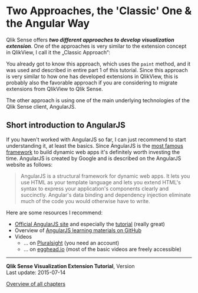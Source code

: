# Two Approaches, the &#x27;Classic&#x27; One &amp; the Angular Way



Qlik Sense offers ***two different approaches to develop visualization extension***. One of the approaches is very similar to the extension concept in QlikView, I call it the „Classic Approach“:

You already got to know this approach, which uses the `paint` method, and it was used and described in entire part 1 of this tutorial. Since this approach is very similar to how one has developed extensions in QlikView, this is probably also the favorable approach if you are considering to migrate extensions from QlikView to Qlik Sense.

The other approach is using one of the main underlying technologies of the Qlik Sense client, AngularJS.

## Short introduction to AngularJS
If you haven't worked with AngularJS so far, I can just recommend to start understanding it, at least the basics. Since AngularJS is the [most famous framework](http://www.google.com/trends/explore#cat=0-5&q=angular%2C%20ember%2C%20knockout%2C%20react&date=1%2F2011%2055m&cmpt=q&tz=Etc%2FGMT-2) to build dynamic web apps it's definitely worth investing the time.
AngularJS is created by Google and is described on the AngularJS website as follows:

> AngularJS is a structural framework for dynamic web apps. It lets you use HTML as your template language and lets you extend HTML's syntax to express your application's components clearly and succinctly. Angular's data binding and dependency injection eliminate much of the code you would otherwise have to write.

Here are some resources I recommend:

* [Official AngularJS site](https://angularjs.org/) and especially the [tutorial](https://docs.angularjs.org/tutorial) (really great)
* Overview of [AngularJS learning materials on GitHub](https://github.com/jmcunningham/AngularJS-Learning)
* Videos
	* ... on [Pluralsight](http://www.pluralsight.com/) (you need an account)
	* ... on [egghead.io](https://egghead.io/) (most of the basic videos are freely accessible)



---
**Qlik Sense Visualization Extension Tutorial**, Version <br/>
Last update: 2015-07-14<br/>

[Overview of all chapters](https://github.com/stefanwalther/qliksense-extension-tutorial/blob/master/tutorial/readme.md)